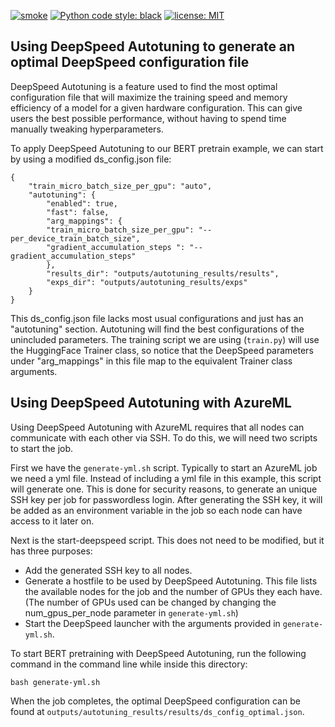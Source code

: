 
[![smoke](https://github.com/Azure/azureml-examples/workflows/smoke/badge.svg)](https://github.com/Azure/azureml-examples/actions/workflows/smoke.yml)
[![Python code style: black](https://img.shields.io/badge/code%20style-black-000000.svg)](https://github.com/psf/black)
[![license: MIT](https://img.shields.io/badge/License-MIT-purple.svg)](LICENSE)
## Using DeepSpeed Autotuning to generate an optimal DeepSpeed configuration file

DeepSpeed Autotuning is a feature used to find the most optimal configuration file that will maximize the training speed and memory efficiency of a model for a given hardware configuration. This can give users the best possible performance, without having to spend time manually tweaking hyperparameters.

To apply DeepSpeed Autotuning to our BERT pretrain example, we can start by using a modified ds_config.json file:

```
{
    "train_micro_batch_size_per_gpu": "auto",
    "autotuning": {
        "enabled": true,
        "fast": false,
        "arg_mappings": {
        "train_micro_batch_size_per_gpu": "--per_device_train_batch_size",
        "gradient_accumulation_steps ": "--gradient_accumulation_steps"
        },
        "results_dir": "outputs/autotuning_results/results",
        "exps_dir": "outputs/autotuning_results/exps"
    }
}
```
This ds_config.json file lacks most usual configurations and just has an "autotuning" section. Autotuning will find the best configurations of the unincluded parameters. The training script we are using (``train.py``) will use the HuggingFace Trainer class, so notice that the DeepSpeed parameters under "arg_mappings" in this file map to the equivalent Trainer class arguments.

## Using DeepSpeed Autotuning with AzureML

Using DeepSpeed Autotuning with AzureML requires that all nodes can communicate with each other via SSH. To do this, we will need two scripts to start the job.

First we have the ``generate-yml.sh`` script. Typically to start an AzureML job we need a yml file. Instead of including a yml file in this example, this script will generate one. This is done for security reasons, to generate an unique SSH key per job for passwordless login. After generating the SSH key, it will be added as an environment variable in the job so each node can have access to it later on.

Next is the start-deepspeed script. This does not need to be modified, but it has three purposes:
- Add the generated SSH key to all nodes.
- Generate a hostfile to be used by DeepSpeed Autotuning. This file lists the available nodes for the job and the number of GPUs they each have. (The number of GPUs used can be changed by changing the num_gpus_per_node parameter in ``generate-yml.sh``)
- Start the DeepSpeed launcher with the arguments provided in ``generate-yml.sh``.

To start BERT pretraining with DeepSpeed Autotuning, run the following command in the command line while inside this directory:
```
bash generate-yml.sh
```

When the job completes, the optimal DeepSpeed configuration can be found at ``outputs/autotuning_results/results/ds_config_optimal.json``.